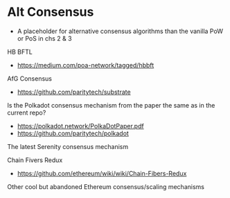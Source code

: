 # Alt Consensus
- A placeholder for alternative consensus algorithms than the vanilla PoW or PoS in chs 2 & 3

HB BFTL
- https://medium.com/poa-network/tagged/hbbft

AfG Consensus
- https://github.com/paritytech/substrate

Is the Polkadot consensus mechanism from the paper the same as in the current repo?
- https://polkadot.network/PolkaDotPaper.pdf
- https://github.com/paritytech/polkadot

The latest Serenity consensus mechanism

Chain Fivers Redux
- https://github.com/ethereum/wiki/wiki/Chain-Fibers-Redux

Other cool but abandoned Ethereum consensus/scaling mechanisms
